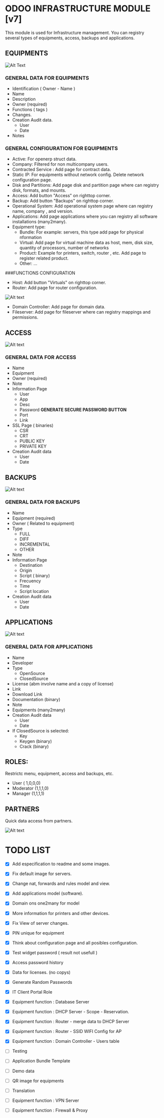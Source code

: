 # ODOO INFRASTRUCTURE MODULE [v7]

This module is used for Infrastructure management. You can registry several types of equipments, access, backups and applications.


## EQUIPMENTS

![Alt Text](/docs/img/server_example.jpg?raw=true "Server Example")

### GENERAL DATA FOR EQUIPMENTS
* Identification ( Owner - Name )
* Name
* Description
* Owner (required)
* Functions ( tags )
* Changes.
* Creation Audit data.
  * User
  * Date
* Notes

### GENERAL CONFIGURATION FOR EQUIPMENTS
* Active: For openerp struct data.
* Company: Filtered for non multicompany users.
* Contracted Service : Add page for contract data.
* Static IP: For equipments without network config. Delete network configuration page.
* Disk and Partitions: Add page disk and partition page where can registry disk, formats, and mounts.
* Access: Add button "Access" on righttop corner.
* Backup: Add button "Backups" on righttop corner.
* Operational System: Add operational system page where can registry name, company , and version.
* Applications: Add page applications where you can registry all software installations (many2many).
* Equipment type:
  * Bundle: For example: servers, this type add page for physical nformation
  * Virtual: Add page for virtual machine data as host, mem, disk size, quantity of processors, number of networks
  * Product: Example for printers, switch, router , etc. Add page to register related product.
  * Other: ...


###FUNCTIONS CONFIGURATION

* Host: Add button "Virtuals" on righttop corner.
* Router: Add page for router configuration.

![Alt text](/docs/img/router_example.jpg?raw=true "Router Example")

* Domain Controller: Add page for domain data.
* Fileserver: Add page for fileserver where can registry mappings and permissions.


## ACCESS

![Alt text](/docs/img/access_example.jpg?raw=true "Access Example")

### GENERAL DATA FOR ACCESS
* Name
* Equipment
* Owner (required)
* Note
* Information Page
  * User
  * App
  * Desc
  * Password **GENERATE SECURE PASSWORD BUTTON**
  * Port
  * Link
* SSL Page ( binaries)
  * CSR
  * CRT
  * PUBLIC KEY
  * PRIVATE KEY
* Creation Audit data
  * User
  * Date


## BACKUPS

![Alt text](/docs/img/backup_example.jpg?raw=true "Backup Example")

### GENERAL DATA FOR BACKUPS
* Name
* Equipment (required)
* Owner ( Related to equipment)
* Type
  * FULL
  * DIFF
  * INCREMENTAL
  * OTHER
* Note
* Information Page
  * Destination
  * Origin
  * Script ( binary)
  * Frecuency
  * Time
  * Script location
* Creation Audit data
  * User
  * Date

## APPLICATIONS

![Alt text](/docs/img/application_example.jpg?raw=true "Application Example")

### GENERAL DATA FOR APPLICATIONS
* Name
* Developer
* Type
  * OpenSource
  * ClosedSource
* License (abm involve name and a copy of license)
* Link
* Download Link
* Documentation (binary)
* Note
* Equipments (many2many)
* Creation Audit data
  * User
  * Date
* If ClosedSource is selected:
  * Key
  * Keygen (binary)
  * Crack (binary)


## ROLES:
Restrictc menu, equipment, access and backups, etc.
* User ( 1,0,0,0)
* Moderator (1,1,1,0)
* Manager (1,1,1,1)

## PARTNERS
Quick data access from partners.

![Alt text](/docs/img/partner_example.jpg?raw=true "Partner Example")


# TODO LIST
- [x] Add especification to readme and some images.
- [x] Fix default image for servers.
- [x] Change nat, forwards and rules model and view.
- [x] Add applications model (software).
- [x] Domain ons one2many for model
- [x] More information for printers and other devices.
- [x] Fix View of server changes.
- [x] PIN unique for equipment
- [x] Think about configuration page and all posibles configuration.
- [x] Test widget password ( result not usefull )
- [x] Access password history
- [x] Data for licenses. (no copys)
- [x] Generate Random Passwords
- [x] IT Client Portal Role
- [x] Equipment function : Database Server
- [x] Equipment function : DHCP Server - Scope - Reservation.
- [x] Equipment function : Router - merge data to DHCP Server
- [x] Equipment function : Router - SSID WIFI Config for AP
- [x] Equipment function : Domain Controller - Users table
- [ ] Testing
- [ ] Application Bundle Template
- [ ] Demo data
- [ ] QR image for equipments
- [ ] Translation
- [ ] Equipment function : VPN Server
- [ ] Equipment function : Firewall & Proxy

